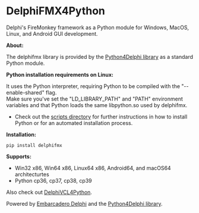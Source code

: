# DelphiFMX4Python
Delphi's FireMonkey framework as a Python module for Windows, MacOS, Linux, and Android GUI development.

<b>About:</b>

The delphifmx library is provided by the [Python4Delphi library](https://github.com/pyscripter/python4delphi) as a standard Python module.

<b>Python installation requirements on Linux:</b>

It uses the Python interpreter, requiring Python to be compiled with the "--enable-shared" flag.
<br>Make sure you've set the "LD_LIBRARY_PATH" and "PATH" environment variables and that Python loads the same libpython.so used by delphifmx.
* Check out the [scripts directory](scripts) for further instructions in how to install Python or for an automated installation process. 

<b>Installation:</b>

    pip install delphifmx
   
<b>Supports:</b>
* Win32 x86, Win64 x86, Linux64 x86, Android64, and macOS64 architecturtes
* Python cp36, cp37, cp38, cp39

Also check out [DelphiVCL4Python](https://github.com/Embarcadero/DelphiVCL4Python).

Powered by [Embarcadero Delphi](https://www.embarcadero.com/products/delphi) and the [Python4Delphi library](https://github.com/pyscripter/python4delphi).

